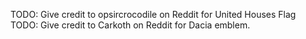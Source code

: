 TODO: Give credit to opsircrocodile on Reddit for United Houses Flag
TODO: Give credit to Carkoth on Reddit for Dacia emblem.